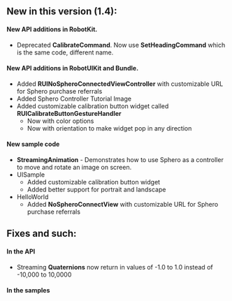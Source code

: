 
## New in this version (1.4):

#### New API additions in RobotKit.
* Deprecated **CalibrateCommand**. Now use **SetHeadingCommand** which is the same code, different name.

#### New API additions in RobotUIKit and Bundle.
* Added **RUINoSpheroConnectedViewController** with customizable URL for Sphero purchase referrals
* Added Sphero Controller Tutorial Image
* Added customizable calibration button widget called **RUICalibrateButtonGestureHandler**
	* Now with color options
	* Now with orientation to make widget pop in any direction 

#### New sample code
* **StreamingAnimation** - Demonstrates how to use Sphero as a controller to move and rotate an image on screen.
* UISample
	* Added customizable calibration button widget
	* Added better support for portrait and landscape
* HelloWorld
	* Added **NoSpheroConnectView** with customizable URL for Sphero purchase referrals

## Fixes and such:

#### In the API
* Streaming **Quaternions** now return in values of -1.0 to 1.0 instead of -10,000 to 10,0000

#### In the samples
	
 	



